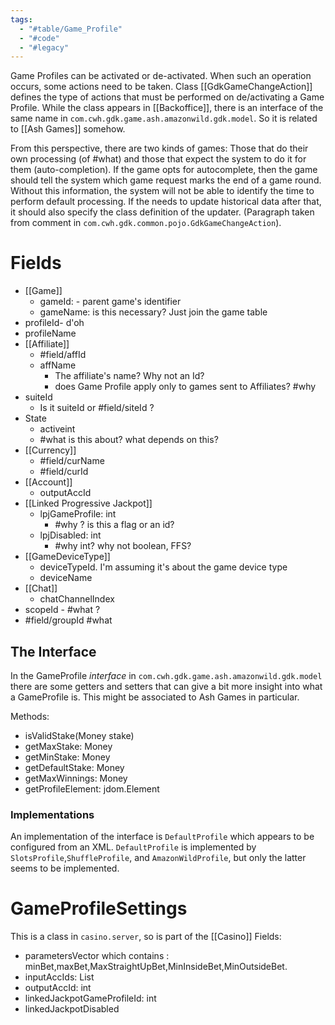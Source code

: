 ```yaml
---
tags:
  - "#table/Game_Profile"
  - "#code"
  - "#legacy"
---
```


Game Profiles can be activated or de-activated. When such an operation occurs, some actions need to be taken. Class [[GdkGameChangeAction]] defines the type of actions that must be performed on de/activating a Game Profile. While the class appears in [[Backoffice]], there is an interface of the same name in `com.cwh.gdk.game.ash.amazonwild.gdk.model`. So it is related to [[Ash Games]] somehow.

From this perspective, there are two kinds of games: Those that do their own processing (of #what) and those that expect the system to do it for them (auto-completion). If the game opts for autocomplete, then the game should tell the system which game request marks the end of a game round. Without this information, the system will not be able to identify the time to perform default processing. If the needs to update historical data after that, it should also specify the class definition of the updater. (Paragraph taken from comment in `com.cwh.gdk.common.pojo.GdkGameChangeAction`).
# Fields

- [[Game]]
	- gameId: - parent game's identifier
	- gameName: is this necessary? Just join the game table
- profileId- d'oh
- profileName
- [[Affiliate]]
	- #field/affId
	- affName 
		- The affiliate's name? Why not an Id?
		- does Game Profile apply only to games sent to Affiliates? #why 
- suiteId
	- Is it suiteId or #field/siteId ?
- State
	- activeint 
	- #what is this about? what depends on this?
- [[Currency]]
	- #field/curName 
	- #field/curId
- [[Account]]
	- outputAccId
- [[Linked Progressive Jackpot]]
	- lpjGameProfile: int
		- #why ? is this a flag or an id?
	- lpjDisabled: int
		- #why int? why not boolean, FFS?
- [[GameDeviceType]]
	- deviceTypeId. I'm assuming it's about the game device type
	- deviceName
- [[Chat]]
	- chatChannelIndex
- scopeId - #what ?
- #field/groupId #what 

## The Interface

In the GameProfile *interface* in `com.cwh.gdk.game.ash.amazonwild.gdk.model` there are some getters and setters that can give a bit more insight into what a GameProfile is. This might be associated to Ash Games in particular. 

Methods:
- isValidStake(Money stake)
- getMaxStake: Money
- getMinStake: Money
- getDefaultStake: Money
- getMaxWinnings: Money
- getProfileElement: jdom.Element

### Implementations

An implementation of the interface is `DefaultProfile` which appears to be configured from an XML. `DefaultProfile` is implemented by `SlotsProfile`,`ShuffleProfile`, and `AmazonWildProfile`, but only the latter seems to be implemented. 

# GameProfileSettings

This is a class in `casino.server`, so is part of the [[Casino]]
Fields:
- parametersVector which contains : minBet,maxBet,MaxStraightUpBet,MinInsideBet,MinOutsideBet.
- inputAccIds: List 
- outputAccId: int
- linkedJackpotGameProfileId: int
- linkedJackpotDisabled